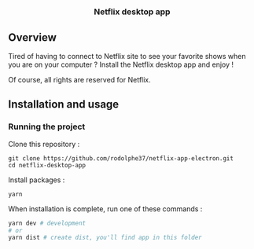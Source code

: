 <h1 align="center">
	
</h1>
<h3 align="center">
	Netflix desktop app
</h3>


## Overview

Tired of having to connect to Netflix site to see your favorite shows when you are on your computer ? Install the Netflix desktop app and enjoy !

Of course, all rights are reserved for Netflix.

## Installation and usage

### Running the project

Clone this repository :

```
git clone https://github.com/rodolphe37/netflix-app-electron.git
cd netflix-desktop-app
```

Install packages :

```
yarn
```

When installation is complete, run one of these commands :

```bash
yarn dev # development
# or
yarn dist # create dist, you'll find app in this folder
```